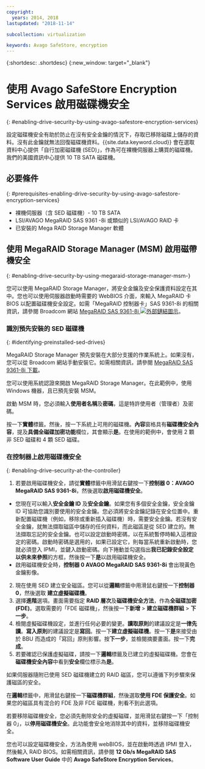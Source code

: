 ```yaml
---
copyright:
  years: 2014, 2018
lastupdated: "2018-11-14"

subcollection: virtualization

keywords: Avago SafeStore, encryption
---
```


{:shortdesc: .shortdesc}
{:new_window: target="_blank"}

# 使用 Avago SafeStore Encryption Services 啟用磁碟機安全
{: #enabling-drive-security-by-using-avago-safestore-encryption-services}

設定磁碟機安全有助於防止在沒有安全金鑰的情況下，存取已移除磁碟上儲存的資料。沒有此金鑰就無法回復磁碟機資料。{{site.data.keyword.cloud}} 會在選取資料中心提供「自行加密磁碟機 (SED)」，作為可在裸機伺服器上購買的磁碟機。我們的美國資訊中心提供 10 TB SATA 磁碟機。

## 必要條件
{: #prerequisites-enabling-drive-security-by-using-avago-safestore-encryption-services}

* 裸機伺服器（含 SED 磁碟機）- 10 TB SATA
* LSI/AVAGO MegaRAID SAS 9361 -8i 或類似的 LSI/AVAGO RAID 卡
* 已安裝的 Mega RAID Storage Manager 軟體

## 使用 MegaRAID Storage Manager (MSM) 啟用磁帶機安全
{: #enabling-drive-security-by-using-megaraid-storage-manager-msm-}

您可以使用 MegaRAID Storage Manager，將安全金鑰及安全保護資料設定在其中。您也可以使用伺服器啟動時需要的 WebBIOS 介面，來輸入 MegaRAID 卡 BIOS 以配置磁碟機安全設定。如需「MegaRAID 控制器卡」SAS 9361-8i 的相關資訊，請參閱 Broadcom 網站 [MegaRAID SAS 9361-8i ![外部鏈結圖示](../../icons/launch-glyph.svg "外部鏈結圖示")](https://www.broadcom.com/products/storage/raid-controllers/megaraid-sas-9361-8i#documentation)。

### 識別預先安裝的 SED 磁碟機
{: #identifying-preinstalled-sed-drives}

MegaRAID Storage Manager 預先安裝在大部分支援的作業系統上。如果沒有，您可以從 Broadcom 網站手動安裝它。如需相關資訊，請參閱 [MegaRAID SAS 9361-8i 下載](https://www.broadcom.com/products/storage/raid-controllers/megaraid-sas-9361-8i#downloads)。

您可以使用系統認證來開啟 MegaRAID Storage Manager。在此範例中，使用 Windows 機器，且已預先安裝 MSM。

啟動 MSM 時，您必須輸入**使用者名稱**及**密碼**，這是特許使用者（管理者）及密碼。

<!--![Figure 1](images/1_adapter_login.jpg)-->

按一下**實體**標籤。然後，按一下系統上可用的磁碟機。**內容**窗格具有**磁碟機安全內容**，提及**具備全磁碟加密功能**欄位，其會顯示**是**。在使用的範例中，會使用 2 顆非 SED 磁碟和 4 顆 SED 磁碟。

<!--![Figure 2](images/1_fde_capable_drives.jpg)-->

### 在控制器上啟用磁碟機安全
{: #enabling-drive-security-at-the-controller}

1. 若要啟用磁碟機安全，請從**實體**標籤中用滑鼠右鍵按一下**控制器 0：AVAGO MegaRAID SAS 9361-8i**，然後選取**啟用磁碟機安全**。
  * 您現在可以輸入**安全金鑰 ID** 及**安全金鑰**。如果您有多個安全金鑰，安全金鑰 ID 可協助您識別要使用的安全金鑰。您必須將安全金鑰記錄在安全位置中。重新配置磁碟機（例如，移除或重新插入磁碟機）時，需要安全金鑰。若沒有安全金鑰，就無法擷取磁區中儲存的任何資料，而此磁區是從 SED 建立的。無法擷取忘記的安全金鑰。也可以設定啟動時密碼，以在系統暫停時輸入這裡設定的密碼。啟動時密碼是選用的，如果已設定它，則每當系統重新啟動時，您就必須登入 IPMI，並鍵入啟動密碼。向下捲動並勾選指出**我已記錄安全設定以供未來參照**的方框，然後按一下**是**以啟用磁碟機安全。
  * 啟用磁碟機安全時，**控制器 0 AVAGO MegaRAID SAS 9361-8i** 會出現黃色金鑰影像。
2. 現在使用 SED 建立安全磁區。您可以從**邏輯**標籤中用滑鼠右鍵按一下**控制器 0**，然後選取  **建立虛擬磁碟機**。
3. 選擇**進階**選項。畫面需要指定 **RAID 層次**及**磁碟機安全方法**，作為**全磁碟加密 (FDE)**。選取需要的「FDE 磁碟機」，然後按一下**新增** > **建立磁碟機群組** > **下一步**。
4. 檢閱虛擬磁碟機設定，並進行任何必要的變更。**讀取原則**的建議設定是**一律先讀**。**寫入原則**的建議設定是**寫回**。按一下**建立虛擬磁碟機**。按一下**是**來接受由於 BBU 而造成的「寫回」原則影響。按**下一步**，並檢閱摘要畫面。按一下**完成**。
5. 若要確認已保護虛擬磁碟，請按一下**邏輯**標籤及已建立的虛擬磁碟機。您會在**磁碟機安全內容**中看到**安全**欄位標示為**是**。

<!--![Figure 3](images/2_enable_drive_security.jpg)-->
<!--![Figure 4](images/3_security_key_details_page.jpg)-->
<!--![Figure 5](images/4_security_key_set_0.jpg)-->
<!--![Figure 6](images/9_create_vd_with_fde_drives.jpg)-->
<!--![Figure 7](images/10_create_vd_advanced_select_raid_drive_encryption_0.jpg)-->
<!--![Figure 8](images/create_vd_settings.jpg)-->
<!--![Figure 9](images/6_vd_secured_confirmation_0.jpg)-->

如果伺服器隨附已使用 SED 磁碟機建立的 RAID 磁區，您可以遵循下列步驟來保護磁區的安全。

在**邏輯**標籤中，用滑鼠右鍵按一下**磁碟機群組**，然後選取**使用 FDE 保護安全**。如果您的磁區具有混合的 FDE 及非 FDE 磁碟機，則看不到此選項。

<!--![Figure 10](images/5_secure_existing_vd_with_fde_drives_0.jpg)-->

若要移除磁碟機安全，您必須先刪除安全的虛擬磁碟，並用滑鼠右鍵按一下「控制器 0」，以**停用磁碟機安全**。此功能會安全地消除其中的資料，並移除磁碟機安全。

您也可以設定磁碟機安全，方法為使用 webBIOS，並在啟動時透過 IPMI 登入，然後輸入 RAID BIOS。如需相關資訊，請參閱 **12 Gb/s MegaRAID SAS Software User Guide** 中的 **Avago SafeStore Encryption Services**。

